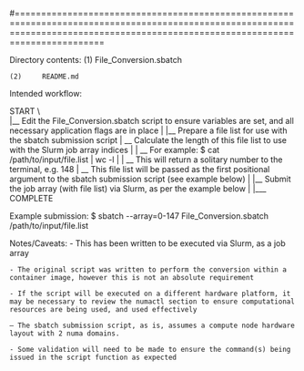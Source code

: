#===================================================================================================================================================================================

Directory contents:
	(1) 	File_Conversion.sbatch

	(2)		README.md


Intended workflow:       

START
   \	
	|__ Edit the File_Conversion.sbatch script to ensure variables are set, and all necessary application flags are in place
	|
	|__ Prepare a file list for use with the sbatch submission script 
	|	\__ Calculate the length of this file list to use with the Slurm job array indices
	|	|	\__ For example: $ cat /path/to/input/file.list | wc -l
	|	|	\__ This will return a solitary number to the terminal, e.g. 148 
	|	\__ This file list will be passed as the first positional argument to the sbatch submission script (see example below)
	|
	|__ Submit the job array (with file list) via Slurm, as per the example below
	|
	|___ COMPLETE


Example submission:
	$ sbatch --array=0-147 File_Conversion.sbatch /path/to/input/file.list

Notes/Caveats:
	- This has been written to be executed via Slurm, as a job array

	- The original script was written to perform the conversion within a container image, however this is not an absolute requirement

	- If the script will be executed on a different hardware platform, it may be necessary to review the numactl section to ensure computational resources are being used, and used effectively
	
	– The sbatch submission script, as is, assumes a compute node hardware layout with 2 numa domains.

	- Some validation will need to be made to ensure the command(s) being issued in the script function as expected

